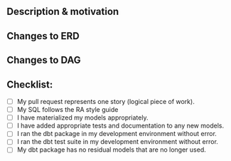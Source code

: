 <!---
Provide a short summary in the Title above. Examples of good PR titles:
* "Feature: add so-and-so models"
* "Fix: deduplicate such-and-such"
* "Update: dbt version 0.13.0"
-->

## Description & motivation
<!---
Add a description of what that story's goal is, or add a link to its associated Jira ticket.
-->

## Changes to ERD
<!---
Based on the description above, what are the changes you're making in the warehouse layer. Add a screenshot of the ERD you're changing and add description of main changes happening (e.g. new fact table added; adding new fields, etc.)

Here are the commands to generate graph:
- dbdocs build wh_docs/kaplan.dbml
- Follow link
- Go to dag
- Screenshot
-->

## Changes to DAG
<!---
Show us the relevant dbt models that are being introduced or changed by inserting a screen shot of the DAG section that is impacted. 

Here are the commands to generate graph:
- dbt docs generate
- dbt docs serve
- Go to Relationship tab
- Screenshot
-->

## Checklist:
<!-- 
This is for you as a developer. Have you done all the following tasks before submitting this PR?

-->
- [ ] My pull request represents one story (logical piece of work).
- [ ] My SQL follows the RA style guide
- [ ] I have materialized my models appropriately.
- [ ] I have added appropriate tests and documentation to any new models.
- [ ] I ran the dbt package in my development environment without error.
- [ ] I ran the dbt test suite in my development environment without error.
- [ ] My dbt package has no residual models that are no longer used.
